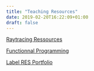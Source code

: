```yaml
---
title: "Teaching Resources"
date: 2019-02-20T16:22:09+01:00
draft: false
---
```



[Raytracing Ressources](../raytracing_practs)

[Functionnal Programming](../functionnal_programming_practs)

[Label RES Portfolio](../teaching_portfolio)
